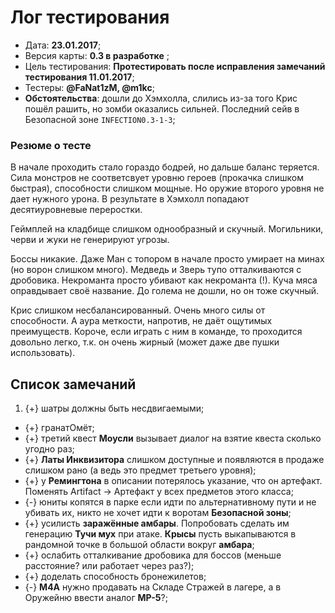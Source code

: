 # Лог тестирования

* Дата: **23.01.2017**;
* Версия карты: **0.3 в разработке** ;
* Цель тестирования: **Протестировать после исправления замечаний тестирования 11.01.2017**;
* Тестеры: **@FaNat1zM, @m1kc**;
* **Обстоятельства**: дошли до Хэмхолла, слились из-за того Крис пошёл рашить, но зомби оказались сильней. Последний сейв в Безопасной зоне `INFECTION0.3-1-3`;

### Резюме о тесте

В начале проходить стало гораздо бодрей, но дальше баланс теряется. Сила монстров не соответсвует уровню героев (прокачка слишком быстрая), способности слишком мощные. Но оружие второго уровня не дает нужного урона. В результате в Хэмхолл попадают десятиуровневые переростки.

Геймплей на кладбище слишком однообразный и скучный. Могильники, черви и жуки не генерируют угрозы.

Боссы никакие. Даже Ман с топором в начале просто умирает на минах (но ворон слишком много). Медведь и Зверь тупо отталкиваются с дробовика. Некроманта просто убивают как некроманта (!). Куча мяса оправдывает своё название. До голема не дошли, но он тоже скучный.

Крис слишком несбалансированный. Очень много силы от способности. А аура меткости, напротив, не даёт ощутимых преимуществ. Короче, если играть с ним в команде, то проходится довольно легко, т.к. он очень жирный (может даже две пушки использовать).

## Список замечаний

1. {+} шатры должны быть несдвигаемыми;
* {+} гранатОмёт;
* {+} третий квест **Моусли** вызывает диалог на взятие квеста сколько угодно раз;
* {+} **Латы Инквизитора** слишком доступные и появляются в продаже слишком рано (а ведь это предмет третьего уровня);
* {+} у **Ремингтона** в описании потерялось указание, что он артефакт. Поменять Artifact -> Артефакт у всех предметов этого класса;
* {-} юниты копятся в парке если идти по альтернативному пути и не убивать их, никто не хочет идти к воротам **Безопасной зоны**;
* {+} усилисть **заражённые амбары**. Попробовать сделать им генерацию **Тучи мух** при атаке. **Крысы** пусть выкапываются в рандомной точке в большой области вокруг **амбара**;
* {+} ослабить отталкивание дробовика для боссов (меньше расстояние? или работает через раз?);
* {+} доделать способность бронежилетов;
* {-} **М4А** нужно продавать на Складе Стражей в лагере, а в Оружейню ввести аналог **MP-5**?;